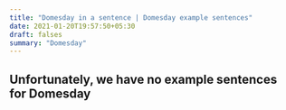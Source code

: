 ```yaml
---
title: "Domesday in a sentence | Domesday example sentences"
date: 2021-01-20T19:57:50+05:30
draft: falses
summary: "Domesday"
---
```

## Unfortunately, we have no example sentences for Domesday                 
